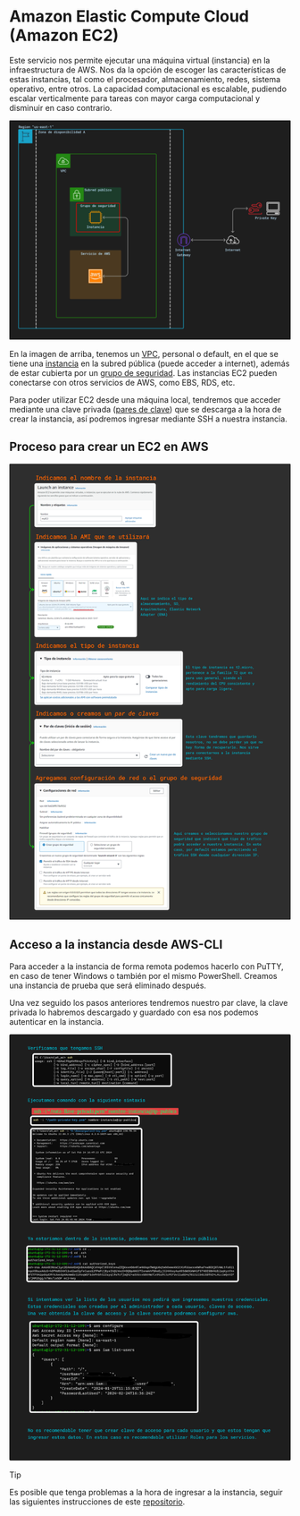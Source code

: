 # Amazon Elastic Compute  Cloud (Amazon EC2)

Este servicio nos permite ejecutar una máquina virtual (instancia) en la infraestructura de AWS. Nos da la opción de escoger las características de estas instancias, tal como el procesador, almacenamiento, redes, sistema operativo, entre otros. La capacidad computacional es escalable, pudiendo escalar verticalmente para tareas con mayor carga computacional y disminuir en caso contrario.

![alt text](../src/diagEC2.png)

En la imagen de arriba, tenemos un [VPC](vpc.md), personal o default, en el que se tiene una [instancia](../definiciones/ami.md) en la subred pública (puede acceder a internet), además de estar cubierta por un [grupo de seguridad](../definiciones/grupo-seguridad.md). Las instancias EC2 pueden conectarse con otros servicios de AWS, como  EBS, RDS, etc.

Para poder utilizar EC2 desde una máquina local, tendremos que acceder mediante una clave privada ([pares de clave](../definiciones/par-clave.md)) que se descarga a la hora de crear la instancia, así podremos ingresar mediante SSH a nuestra instancia.

## Proceso para crear un EC2 en AWS

![Proceso de EC2](../src/procEC2.png)

## Acceso a la instancia desde AWS-CLI

Para acceder a la instancia de forma remota podemos hacerlo con PuTTY, en caso de tener Windows o también por el mismo PowerShell. Creamos una instancia de prueba que será eliminado después.

Una vez seguido los pasos anteriores tendremos nuestro par clave, la clave privada lo habremos descargado y guardado con esa nos podemos autenticar en la instancia.

![alt text](../src/ec2-cli.png)

>[!TIP]
Es posible que tenga problemas a la hora de ingresar a la instancia, seguir las siguientes instrucciones de este [repositorio](https://gist.github.com/jaskiratr/cfacb332bfdff2f63f535db7efb6df93).